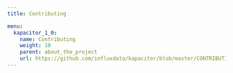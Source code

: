 ```yaml
---
title: Contributing

menu:
  kapacitor_1_0:
    name: Contributing
    weight: 10
    parent: about_the_project
    url: https://github.com/influxdata/kapacitor/blob/master/CONTRIBUTING.md
---
```

